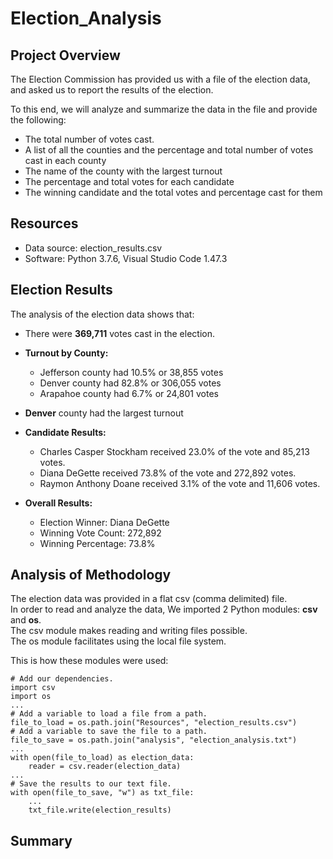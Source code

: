 # Election_Analysis

## Project Overview
The Election Commission has provided us with a file of the election data, and asked us to report the results of the election.  

To this end, we will  analyze and summarize the data in the file and provide the following:

- The total number of votes cast.
- A list of all the counties and the percentage and total number of votes cast in each county
- The name of the county with the largest turnout
- The percentage and total votes for each candidate
- The winning candidate and the total votes and percentage cast for them

## Resources
- Data source: election_results.csv
- Software: Python 3.7.6, Visual Studio Code 1.47.3

## Election Results
The analysis of the election data shows that:
- There were <b>369,711</b> votes cast in the election.
- <b>Turnout by County:</b>
  - Jefferson county had 10.5% or 38,855 votes
  - Denver county had 82.8% or 306,055 votes
  - Arapahoe county had 6.7% or 24,801 votes
 - <b>Denver</b> county had the largest turnout
 
  - <b>Candidate Results:</b>
    - Charles Casper Stockham received 23.0% of the vote and 85,213 votes.
    - Diana DeGette received 73.8% of the vote and 272,892 votes.
    - Raymon Anthony Doane received 3.1% of the vote and 11,606 votes.
    
  - <b>Overall Results:</b>
    - Election Winner: Diana DeGette
    - Winning Vote Count: 272,892
    - Winning Percentage: 73.8%

  ## Analysis of Methodology
The election data was provided in a flat csv (comma delimited) file.  
In order to read and analyze the data, We imported 2 Python modules: <b>csv</b> and <b>os</b>.  
The csv module makes reading and writing files possible.  
The os module facilitates using the local file system.

This is how these modules were used:
```
# Add our dependencies.
import csv
import os
...
# Add a variable to load a file from a path.
file_to_load = os.path.join("Resources", "election_results.csv")
# Add a variable to save the file to a path.
file_to_save = os.path.join("analysis", "election_analysis.txt")
...
with open(file_to_load) as election_data:
    reader = csv.reader(election_data)
...
# Save the results to our text file.
with open(file_to_save, "w") as txt_file:
    ...
    txt_file.write(election_results)
```

  ## Summary
